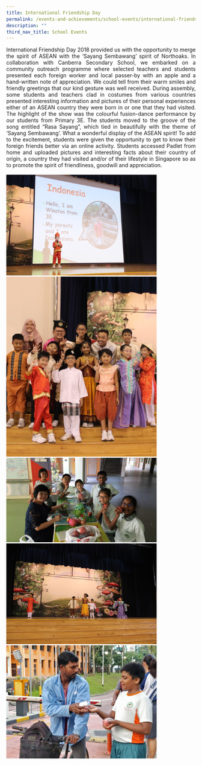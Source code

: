```yaml
---
title: International Friendship Day
permalink: /events-and-achievements/school-events/international-friendship-day/
description: ""
third_nav_title: School Events
---
```

<p style="text-align: justify">International Friendship Day 2018 provided us with the opportunity to merge the spirit of ASEAN with the ‘Sayang Sembawang’ spirit of Northoaks. In collaboration with Canberra Secondary School, we embarked on a community outreach programme where selected teachers and students presented each foreign worker and local passer-by with an apple and a hand-written note of appreciation. We could tell from their warm smiles and friendly greetings that our kind gesture was well received. During assembly, some students and teachers clad in costumes from various countries presented interesting information and pictures of their personal experiences either of an ASEAN country they were born in or one that they had visited. The highlight of the show was the colourful fusion-dance performance by our students from Primary 3E. The students moved to the groove of the song entitled “Rasa Sayang”, which tied in beautifully with the theme of ‘Sayang Sembawang’. What a wonderful display of the ASEAN spirit! To add to the excitement, students were given the opportunity to get to know their foreign friends better via an online activity. Students accessed Padlet from home and uploaded pictures and interesting facts about their country of origin, a country they had visited and/or of their lifestyle in Singapore so as to promote the spirit of friendliness, goodwill and appreciation.
<br>
 <br>
<img src="/images/ifd1.jpg" 
         style="width:400px"
			/>
<br>
<img src="/images/ifd2.jpg" 
         style="width:400px"
			/>
<br>
<img src="/images/ifd3.jpg" 
         style="width:400px"
			/>
<br>
<img src="/images/ifd4.jpg" 
         style="width:400px"
			/>
<br>
<img src="/images/ifd5.jpg" 
         style="width:400px"
			/>
